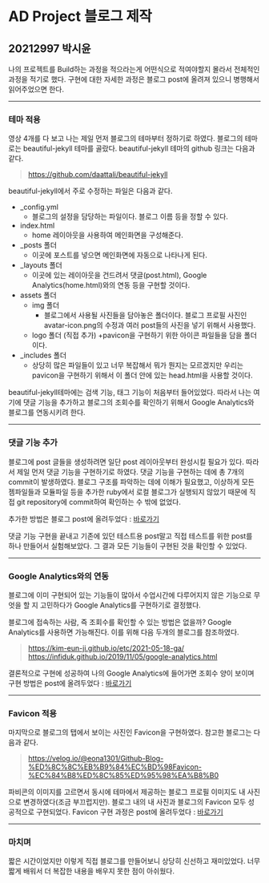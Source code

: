 # AD Project 블로그 제작
## 20212997 박시윤
나의 프로젝트를 Build하는 과정을 적으라는게 어떤식으로 적여야할지 몰라서 전체적인 과정을 적기로 했다. 구현에 대한 자세한 과정은 블로그 post에 올려져 있으니 병행해서 읽어주었으면 한다.

---
### 테마 적용

영상 4개를 다 보고 나는 제일 먼저 블로그의 테마부터 정하기로 하였다. 블로그의 테마로는 beautiful-jekyll 테마를 골랐다. beautiful-jekyll 테마의 github 링크는 다음과 같다.

> https://github.com/daattali/beautiful-jekyll

beautiful-jekyll에서 주로 수정하는 파일은 다음과 같다.
+ _config.yml
    + 블로그의 설정을 담당하는 파일이다. 블로그 이름 등을 정할 수 있다.
+ index.html
    + home 레이아웃을 사용하여 메인화면을 구성해준다.
+ _posts 폴더
    + 이곳에 포스트를 넣으면 메인화면에 자동으로 나타나게 된다.
+ _layouts 폴더
    + 이곳에 있는 레이아웃을 건드려서 댓글(post.html), Google Analytics(home.html)와의 연동 등을 구현할 것이다.
+ assets 폴더
    + img 폴더
        + 블로그에서 사용될 사진들을 담아놓은 폴더이다. 블로그 프로필 사진인 avatar-icon.png의 수정과 여러 post들의 사진을 넣기 위해서 사용했다.
    + logo 폴더 (직접 추가)
        +pavicon을 구현하기 위한 아이콘 파일들을 담을 폴더이다.
+ _includes 폴더
    + 상당히 많은 파일들이 있고 너무 복잡해서 뭐가 뭔지는 모르겠지만 우리는 pavicon을 구현하기 위해서 이 폴더 안에 있는 head.html을 사용할 것이다.

beautiful-jekyll테마에는 검색 기능, 태그 기능이 처음부터 들어있었다. 따라서 나는 여기에 댓글 기능을 추가하고 블로그의 조회수를 확인하기 위해서 Google Analytics와 블로그를 연동시키려 한다.

---
### 댓글 기능 추가
블로그에 post 글들을 생성하려면 일단 post 레이아웃부터 완성시킬 필요가 있다. 따라서 제일 먼저 댓글 기능을 구현하기로 하였다. 댓글 기능을 구현하는 데에 총 7개의 commit이 발생하였다. 블로그 구조를 파악하는 데에 이해가 필요했고, 이상하게 모든 젬파일들과 모듈파일 등을 추가한 ruby에서 로컬 블로그가 실행되지 않았기 때문에 직접 git repository에 commit하여 확인하는 수 밖에 없었다.

추가한 방법은 블로그 post에 올려두었다 : [바로가기](https://tldbs0420.github.io/2021-12-16-7comment/)

댓글 기능 구현을 끝내고 기존에 있던 테스트용 post말고 직접 테스트를 위한 post를 하나 만들어서 실험해보았다. 그 결과 모든 기능들이 구현된 것을 확인할 수 있었다.

---
### Google Analytics와의 연동
블로그에 이미 구현되어 있는 기능들이 많아서 수업시간에 다루어지지 않은 기능으로 무엇을 할 지 고민하다가 Google Analytics를 구현하기로 결정했다.

블로그에 접속하는 사람, 즉 조회수를 확인할 수 있는 방법은 없을까? Google Analytics를 사용하면 가능해진다. 이를 위해 다음 두개의 블로그를 참조하였다.

> https://kim-eun-ji.github.io/etc/2021-05-18-ga/
> https://infiduk.github.io/2019/11/05/google-analytics.html

결론적으로 구현에 성공하여 나의 Google Analytics에 들어가면 조회수 양이 보이며 구현 방법은 post에 올려두었다 : [바로가기](https://tldbs0420.github.io/2021-12-16-8googleanalytics/)

---
### Favicon 적용
마지막으로 블로그의 탭에서 보이는 사진인 Favicon을 구현하였다. 참고한 블로그는 다음과 같다.

> https://velog.io/@eona1301/Github-Blog-%ED%8C%8C%EB%B9%84%EC%BD%98Favicon-%EC%84%B8%ED%8C%85%ED%95%98%EA%B8%B0

파비콘의 이미지를 고르면서 동시에 테마에서 제공하는 블로그 프로필 이미지도 내 사진으로 변경하였다(조금 부끄럽지만). 블로그 내의 내 사진과 블로그의 Favicon 모두 성공적으로 구현되었다. Favicon 구현 과정은 post에 올려두었다 : [바로가기](https://tldbs0420.github.io/2021-12-16-9favicon/)

---
### 마치며
짧은 시간이었지만 이렇게 직접 블로그를 만들어보니 상당히 신선하고 재미있었다. 너무 짧게 배워서 더 복잡한 내용을 배우지 못한 점이 아쉬웠다.
